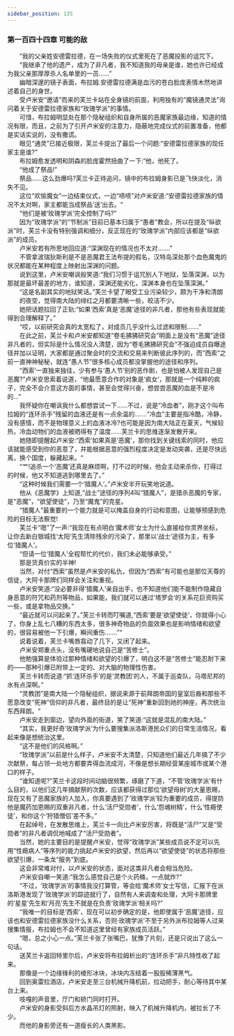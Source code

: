 ```yaml
---
sidebar_position: 135
---
```

### 第一百四十四章 可能的敌  


　　“我的父亲姓安德雷拉德，在一场失败的仪式里死在了恶魔投影的诅咒下。  
　　“我继承了他的遗产，成为了非凡者，我不知道我的母亲是谁，她也许已经成为我父亲那厚厚杀人名单里的一员……”  
　　幽暗深邃的镜子表面，布拉姆.安德雷拉德满是血污的苍白脸庞表情木然地讲述着自己的身世。  
　　受卢米安“邀请”而来的芙兰卡站在全身镜的前面，利用独有的“魔镜通灵法”询问着关于安德雷拉德家族和“玫瑰学派”的事情。  
　　可惜，布拉姆明显处在那个隐秘组织和自身所属的恶魔家族最边缘，知道的情况有限，而且，之前为了引开卢米安的注意力，隐蔽地完成仪式的前置准备，他都是实话实说的，没有撒谎。  
　　眼见“通灵”已接近极限，芙兰卡提出了最后一个问题:“安德雷拉德家族的现任家主是谁?”  
　　布拉姆愈发透明和阴森的脸庞霍然扭曲了一下:“他，他死了。  
　　“他成了祭品!”  
　　祭品……这么劲爆吗?芙兰卡正待追问，镜中的布拉姆身影已是飞快淡化，消失不见。  
　　这位“欢愉魔女”一边结束仪式，一边“啧啧”对卢米安道:“安德雷拉德家族的情况不太对啊，家主都能当成祭品‘送’出去。“  
　　“他们是被‘玫瑰学派’完全控制了吗?”  
　　因为“玫瑰学派”的“节制派”目前已基本归属于“愚者”教会，所以在提及“纵欲派”时，芙兰卡没有特别强调和细分，反正现在的“玫瑰学派”内部应该都是“纵欲派”的成员。  
　　卢米安若有所思地回应道:“深渊现在的情况也不太对…….”  
　　不管拿波瑞狄斯利是不是恶魔君王法布提的假名，汉特岛深处那个血色魔鬼的状况都能在某种程度上映射出深渊的问题。  
　　说到这里，卢米安嘲讽般笑道:“我们习惯于诅咒别人下地狱，坠落深渊，以为那就是最坏最差的地方，谁知道，深渊还能劣化，深渊本身也在坠落深渊。”  
　　“这是名副其实的地狱笑话。”芙兰卡望了眼受工业污染较少，颇为干净和清朗  
　　的夜空，觉得南大陆的绯红之月都要清晰一些，皎洁不少。  
　　她把话题拉回了正轨:“如果‘西索’真是‘恶魔’途径的非凡者，那他有些表现就能得到合理解释了。”  
　　“哎，以前研究会真的太宽松了，对成员几乎没什么过滤和限制….…”  
　　在此之前，芙兰卡和卢米安都知道“卷毛狒狒研究会”明面上是没有“恶魔”途径非凡者的，但实际是什么情况没人清楚，因为“卷毛狒狒研究会”不强迫成员自曝途径并加以证明，大家都是通过聚会时的交流和交易来判断彼此序列的，而“西索”之前一直神神秘秘，就连“愚人节”很多核心成员都没掌握他的途径和序列。  
　　“西索’一直独来独往，少有参与‘愚人节’别的恶作剧，也是怕被人发现自己是恶魔?”卢米安思索着说道，“他最愿意合作的对象是‘疯女’，那就是一个纯粹的疯子，完全不会介意这方面的事情，甚至会觉得兴奋，想尝尝恶魔的血是不是冷的...”  
　　我怀疑你在嘲讽我什么都想尝试一下……不过，说是“冷血者”，刚才这个叫布拉姆的“连环杀手”残留的血液还是有一点余温的.……“冷血”主要是指冷酷，冷静，没有感情，而不是物理意义上的血液冰冷?也可能是因为南大陆正在夏天，气候较热，冷血动物们的血液被晒得有了温度……芙兰卡的思维逐渐发散开来。  
　　她随即提醒起卢米安:“西索’如果真是‘恶魔’，那你找到关键线索的同时，他应该就能感受到你的恶意了，并能根据恶意的强烈程度决定是发动突袭，还是尽快远离，换个国度，躲藏起来。“  
　　“艹!追杀一个‘恶魔’还真是麻烦啊，打不过的时候，他会主动来杀你，打得过的时候，他又不知道逃到哪里去了。”  
　　“这种时候我们需要一个‘猎魔人’。”卢米安半开玩笑地说道。  
　　他从《恶魔学》上知道,“战士”途径的序列4叫“猎魔人”，是猎杀恶魔的专家，是“恶魔”，“欲望使徒”，乃至“魔鬼”的克星。  
　　“猎魔人”最重要的一个能力就是可以掩盖自身的行动和意图，让能够预感到危险的目标无法察觉!  
　　芙兰卡“嗯”了一声:“我现在有点明白‘魔术师’女士为什么直接给你灵界坐标，让你去新白银城找‘太阳’先生清除残余的污染了，那里以‘战士’途径为主，有多位‘猎魔人’。  
　　“但请一位‘猎魔人’全程帮忙的代价，我们未必能够承受。”  
　　那是货真价实的半神!  
　　当然，对付“西索”虽然是卢米安的私仇，但因为“西索”有可能也是那位天尊的信徒，大阿卡那牌们同样会关注和重视。  
　　卢米安笑道:“没必要非得‘猎魔人’亲自出手，也不知道他们能不能制作隐藏自身恶意的符咒和药剂等物品，如果能，我们就可以通过‘塔罗会’的关系花巨资购买一些，或是拿物品交换。”  
　　“最近就可以问起来了。”芙兰卡转而叮嘱道,“西索’要是‘欲望使徒’，你就得小心了，你身上乱七八糟的东西太多，很多神奇物品的负面效果也是影响情绪和欲望的，很容易被他一下引爆，瞬间重伤.……”“  
　　说着说着，芙兰卡嘴唇翕动了几下，又闭了起来。  
　　卢米安郑重点头，没有嘴硬地说自己是“苦修士”。  
　　他勉强算是体验过那种情绪和欲望的引爆了，明白这不是“苦修士”能忍耐下来的——那种引爆已附带上一定的、对大脑的物理性伤害。  
　　芙兰卡转而说道:“抓‘连环杀手’的是‘灵教团’的人，不属于巡查队，马塔尼邦的水有点深啊。”  
　　“灵教团”是南大陆一个隐秘组织，据说来源于前拜朗帝国的皇室后裔和那些不愿意改变“死神”信仰的非凡者，最终目的是让“死神”重新回到祂的神座，再次统治东西拜朗。“  
　　卢米安走到窗边，望向外面的街道，笑了笑道:“这就是混乱的南大陆。”  
　　“其实，我更好奇‘玫瑰学派’为什么要搜集派洛斯港民众们的日常生活情况，看起来像是想统治这里。  
　　“这不是他们的风格啊。”  
　　“玫瑰学派”以前是什么样子，卢米安不太清楚，只知道他们最近几年搞了不少次献祭，每占领一处地方都要弄得血流成河，不像是想长期经营某座城市或某个港口的样子。  
　　“谁知道呢?”芙兰卡这段时间动脑很频繁，琢磨了下道，“不管‘玫瑰学派’有什么目的，以他们这几年搞献祭的次数，应该都获得过那位‘欲望母树’的大量恩赐，现在又有了恶魔家族的人加入，你真要遇到了‘玫瑰学派’较为重要的成员，得提防他是魔药加恩赐的双重非凡者，什么‘活尸受勋者’，什么‘怨魂树精’，什么‘性瘾使徒’，和你这个‘狩猎僧侣’差不多。”  
　　在起绰号，在发散思维上，芙兰卡一向比卢米安厉害，将既是“活尸”又是“受勋者”的非凡者调侃地喊成了“活尸受勋者”。  
　　当然，她的主要目的是提醒卢米安，觉得“玫瑰学派”某些成员说不定可以先用“性瘾病人”等序列的能力挑起卢米安的欲望，然后再以“欲望使徒”的状态将那些欲望引爆，一条龙“服务”到底。  
　　这会非常难对付，以卢米安的状态，面对这类非凡者会相当危险。  
　　卢米安自嘲一笑道:“我怎么感觉自己是个火药桶，一点就炸?“  
　　“不过，‘玫瑰学派’的事情我没打算管，等会给‘魔术师’女士写信，汇报下在派洛斯港发现了‘玫瑰学派’的踪迹就行了，自然有人来调查和处理，大阿卡那牌里的‘星星’先生和‘月亮’先生不就是在负责‘玫瑰学派’相关吗?”  
　　“我唯一的目标是‘西索’，现在可以初步确定的是，他即使属于‘恶魔’途径，应该也和安德雷拉德家族没什么关系，否则·玫瑰学派’不至于另外派布拉姆等人过来搜集情报，布拉姆也不会不知道这里曾经有家族成员活跃。”  
　　“嗯，总之小心一点。”芙兰卡张了张嘴巴，犹豫了片刻，还是只说出了这么一句话。  
　　送芙兰卡返回特里尔后，卢米安将布拉姆析出的“连环杀手”非凡特性收了起来。  
　　那像是一个边缘锋利的棱形冰块，冰块内冻结着一股股稀薄黑气。  
　　回到奥雷拉酒店，卢米安走至三台机械升降机前，拉动把手，耐心等待其中某台上来。  
　　吱嘎的声音里，厅门和轿门同时打开。  
　　卢米安的身影受斜后方水晶吊灯的照射，映入了机械升降机内，被拉长了不少。  
　　而他的身影旁还有一道瘦长的人类黑影。  
